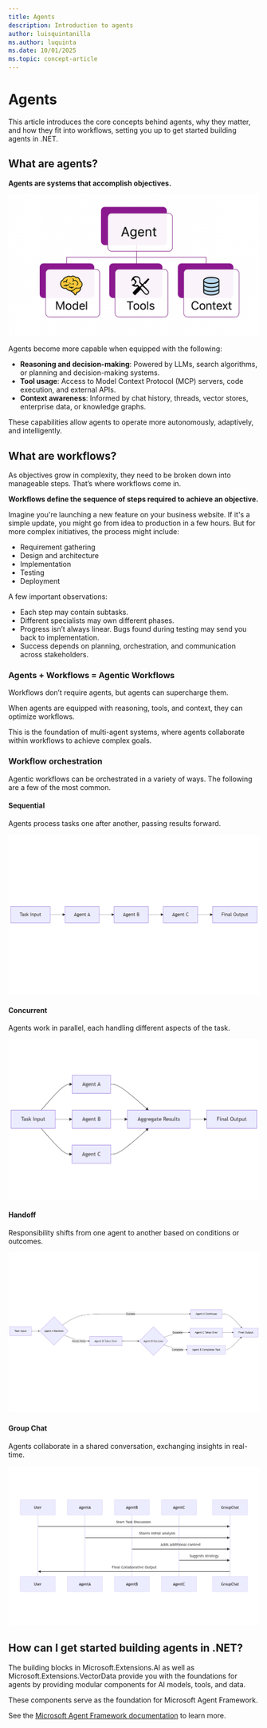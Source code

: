 ```yaml
---
title: Agents
description: Introduction to agents
author: luisquintanilla
ms.author: luquinta
ms.date: 10/01/2025
ms.topic: concept-article
---
```


# Agents

This article introduces the core concepts behind agents, why they matter, and how they fit into workflows, setting you up to get started building agents in .NET.

## What are agents?

**Agents are systems that accomplish objectives.**

![Components of an agent](../media/agents/agent-components.png)

Agents become more capable when equipped with the following:

- **Reasoning and decision-making**: Powered by LLMs, search algorithms, or planning and decision-making systems.
- **Tool usage**: Access to Model Context Protocol (MCP) servers, code execution, and external APIs.
- **Context awareness**: Informed by chat history, threads, vector stores, enterprise data, or knowledge graphs.

These capabilities allow agents to operate more autonomously, adaptively, and intelligently.

## What are workflows?

As objectives grow in complexity, they need to be broken down into manageable steps. That’s where workflows come in.

**Workflows define the sequence of steps required to achieve an objective.**

Imagine you're launching a new feature on your business website. If it's a simple update, you might go from idea to production in a few hours. But for more complex initiatives, the process might include:

- Requirement gathering
- Design and architecture
- Implementation
- Testing
- Deployment

A few important observations:

- Each step may contain subtasks.
- Different specialists may own different phases.
- Progress isn’t always linear. Bugs found during testing may send you back to implementation.
- Success depends on planning, orchestration, and communication across stakeholders.

### Agents + Workflows = Agentic Workflows

Workflows don’t require agents, but agents can supercharge them.

When agents are equipped with reasoning, tools, and context, they can optimize workflows.

This is the foundation of multi-agent systems, where agents collaborate within workflows to achieve complex goals.

### Workflow orchestration

Agentic workflows can be orchestrated in a variety of ways. The following are a few of the most common.

#### Sequential

Agents process tasks one after another, passing results forward.

![Sequential agent orchestration: Task Input → Agent A → Agent B → Agent C → Final Output](../media/agents/sequential-workflow.png)

#### Concurrent

Agents work in parallel, each handling different aspects of the task.

![Concurrent agent orchestration: Task Input → Agents A, B, C → Aggregate Results → Final Output](../media/agents/concurrent-workflow.png)

#### Handoff

Responsibility shifts from one agent to another based on conditions or outcomes.

![Handoff orchestration: Task Input → Agent A Decision → Agent B or Agent A → Agent B Decision → Agent C or Agent B → Final Output](../media/agents/handoff-workflow.png)

#### Group Chat

Agents collaborate in a shared conversation, exchanging insights in real-time.

![Group chat orchestration: User and Agents A, B, C collaborate via GroupChat to produce final output](../media/agents/groupchat-workflow.png)

## How can I get started building agents in .NET?

The building blocks in Microsoft.Extensions.AI as well as Microsoft.Extensions.VectorData provide you with the foundations for agents by providing modular components for AI models, tools, and data.

These components serve as the foundation for Microsoft Agent Framework.

See the [Microsoft Agent Framework documentation](/agent-framework/overview/agent-framework-overview) to learn more.
